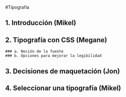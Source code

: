 
#Tipografía

## 1. Introducción (Mikel)

## 2. Tipografía con CSS (Megane)
	### a. Noción de la fuente
	### b. Opciones para mejorar la legibilidad

## 3. Decisiones de maquetación (Jon)

## 4. Seleccionar una tipografía (Mikel)
